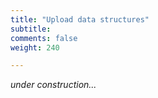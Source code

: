 ```yaml
---
title: "Upload data structures"
subtitle: 
comments: false
weight: 240

---
```


*under construction...*  

